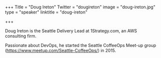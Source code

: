 +++
Title = "Doug Ireton"
Twitter = "dougireton"
image = "doug-ireton.jpg"
type = "speaker"
linktitle = "doug-ireton"

+++

Doug Ireton is the Seattle Delivery Lead at 1Strategy.com, an AWS consulting firm. 

Passionate about DevOps, he started the Seattle CoffeeOps Meet-up group (https://www.meetup.com/Seattle-CoffeeOps/) in 2015.

